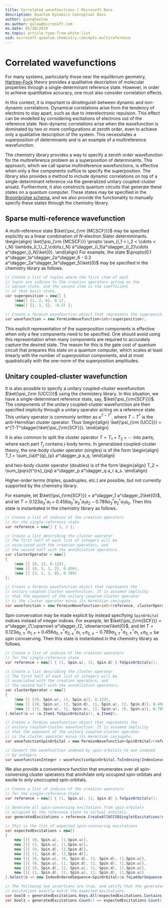 ```yaml
---
title: Correlated wavefunctions | Microsoft Docs
description: Quantum Dynamics Conceptual Docs
author: guanghaolow
ms.author: gulow@microsoft.com
ms.date: 05/28/2019
ms.topic: article-type-from-white-list
uid: microsoft.quantum.chemistry.concepts.multireference
---
```


# Correlated wavefunctions

For many systems, particularly those near the equilibrium geometry, [Hartree–Fock](xref:microsoft.quantum.chemistry.concepts.hartreefock) theory provides a qualitative description of molecular properties through a single-determinant reference state. 
However, in order to achieve quantitative accuracy, one must also consider correlation effects. 

In this context, it is important to dinstinguish between dynamic and non-dynamic correlations.
Dynamical correlations arise from the tendency of electrons to stay apart, such as due to interelectronic repulsion. 
This effect can be modelled by considering excitations of electrons out of the reference state. 
Non-dynamic correlations arise when the wavefunction is dominated by two or more configurations at zeroth order, even to achieve only a qualitative description of the system.
This necessitates a superposition of determinants and is an example of a multireference wavefunction.

The chemistry library provides a way to specify a zeroth order wavefunction for the multireference problem as a superposition of determinants. 
This approach, which we call sparse multireference wavefunctions, is effective when only a few components suffice to specify the superposition. 
The library also provides a method to include dynamic correlations on top of a single-determinant reference via the generalized unitary coupled-cluster ansatz. Furthermore, it also constructs quantum circuits that generate these states on a quantum computer. These states may be specified in the [Broombridge schema](xref:microsoft.quantum.libraries.chemistry.schema.broombridge), and we also provide the functionality to manually specify these states through the chemistry
library.

## Sparse multi-reference wavefunction
A multi-reference state $\ket{\psi_{\rm {MCSCF}}}$ may be specified explicitly as a linear combination of $N$-electron Slater determininants.
\begin{align}
\ket{\psi_{\rm {MCSCF}}} \propto \sum_{i_1 < i_2 < \cdots < i_N} \lambda_{i_1,i_2,\cdots,i_N} a^\dagger_{i_1}a^\dagger_{i_2}\cdots a^\dagger_{i_N}\ket{0}.
\end{align}
For example, the state $\propto(0.1 a^\dagger_1a^\dagger_2a^\dagger_6 - 0.2 a^\dagger_2a^\dagger_1a^\dagger_5)\ket{0}$ may be specified in the chemistry library as follows.
```csharp
// Create a list of tuples where the first item of each 
// tuple are indices to the creation operators acting on the
// vacuum state, and the second item is the coefficient
// of that basis state.
var superposition = new[] {
    (new[] {1, 2, 6}, 0.1),
    (new[] {2, 1, 5}, -0.2) };

// Create a fermion wavefunction object that represents the superposition.
var wavefunction = new FermionWavefunction<int>(superposition);
```
This explicit representation of the superposition components is effective when only a few components need to be specified. 
One should avoid using this representation when many components are required to accurately capture the desired state. 
The reason for this is the gate cost of quantum circuit that prepares this state on a quantum computer, which scales at least linearly with the number of superposition components, and at most quadratically with the one-norm of the superposition amplitudes.

## Unitary coupled-cluster wavefunction
It is also possible to specify a unitary coupled-cluster wavefunction $\ket{\psi_{\rm {UCC}}}$ using the chemistery library. 
In this situation, we have a single-determinant reference state, say, $\ket{\psi_{\rm{SCF}}}$. 
The components of the unitary coupled-cluster wavefunction are then specified implicity through a unitary operator acting on a reference state.
This unitary operator is commonly written as $e^{T-T^\dagger}$, where $T-T^\dagger$ is the anti-Hermitian cluster operator. 
Thus
\begin{align}
\ket{\psi_{\rm {UCC}}} = e^{T-T^\dagger}\ket{\psi_{\rm{SCF}}}.
\end{align}

It is also common to split the cluster operator $T = T_1 + T_2 + \cdots$ into parts, where each part $T_j$ contains $j$-body terms. In generalized coupled-cluster theory, the one-body cluster operator (singles) is of the form
\begin{align}
T_1 = \sum_{ia}t^{q}_{p} a^\dagger_p a_q,
\end{align}

and two-body cluster operator (doubles) is of the form
\begin{align}
T_2 = \sum_{pqrs}t^{rs}_{pq} a^\dagger_p a^\dagger_q a_r a_s.
\end{align}

Higher-order terms (triples, quadruples, etc.) are possible, but not currently supported by the chemistry library.

For example, let $\ket{\psi_{\rm{SCF}}} = a^\dagger_1 a^\dagger_2\ket{0}$, and let $T= 0.123 a^\dagger_0 a_1 + 0.456 a^\dagger_0a^\dagger_3 a_1 a_2 - 0.789 a^\dagger_3a^\dagger_2 a_1 a_0$. Then this state is instantiated in the chemistry library as follows.
```csharp
// Create a list of indices of the creation operators
// for the single-reference state
var reference = new[] { 1, 2 };

// Create a list describing the cluster operator
// The first half of each list of integers will be
// associated with the creation operators, and
// the second half with the annihilation operators.
var clusterOperator = new[]
{
    (new [] {0, 1}, 0.123),
    (new [] {0, 3, 1, 2}, 0.456),
    (new [] {3, 2, 1, 0}, 0.789)
};

// Create a fermion wavefunction object that represents the 
// unitary coupled-cluster wavefunction. It is assumed implicity
// that the exponent of the unitary coupled-cluster operator
// is the cluster operator minus its Hermitian conjugate.
var wavefunction = new FermionWavefunction<int>(reference, clusterOperator);
```

Spin convervation may be made explicit by instead specifying `SpinOrbital` indices instead of integer indices. For example, let $\ket{\psi_{\rm{SCF}}} = a^\dagger_{1,\uparrow} a^\dagger_{2, \downarrow}\ket{0}$, and let $T= 0.123 a^\dagger_{0, \uparrow} a_{1, \uparrow} + 0.456 a^\dagger_{0, \uparrow} a^\dagger_{3, \downarrow} a_{1, \uparrow} a_{2, \downarrow} - 0.789 a^\dagger_{3,\uparrow} a^\dagger_{2,\uparrow} a_{1,\uparrow} a_{0, \uparrow}$ be spin convserving. Then this state is instantiated in the chemistry library as follows.
```csharp
// Create a list of indices of the creation operators
// for the single-reference state
var reference = new[] { (1, Spin.u), (2, Spin.d) }.ToSpinOrbitals();

// Create a list describing the cluster operator
// The first half of each list of integers will be
// associated with the creation operators, and
// the second half with the annihilation operators.
var clusterOperator = new[]
{
    (new [] {(0, Spin.u), (1, Spin.u)}, 0.123),
    (new [] {(0, Spin.u), (3, Spin.d), (1, Spin.u), (2, Spin.d)}, 0.456),
    (new [] {(3, Spin.u), (2, Spin.u), (1, Spin.u), (0, Spin.u)}, 0.789)
}.Select(o => (o.Item1.ToSpinOrbitals(), o.Item2);

// Create a fermion wavefunction object that represents the 
// unitary coupled-cluster wavefunction. It is assumed implicity
// that the exponent of the unitary coupled-cluster operator
// is the cluster operator minus its Hermitian conjugate.
var wavefunctionSpinOrbital = new FermionWavefunction<SpinOrbital>(reference, clusterOperator);

// Convert the wavefunction indexed by spin-orbitals to one indexed
// by integers
var wavefunctionInteger = wavefunctionSpinOrbital.ToIndexing(IndexConvention.UpDown);
```

We also provide a convenience function that enumerates over all spin-conversing cluster operators that annihilate only occupied spin-orbitals and excite to only unoccupied spin-orbitals.
```csharp
// Create a list of indices of the creation operators
// for the single-reference state
var reference = new[] { (1, Spin.u), (2, Spin.d) }.ToSpinOrbitals();

// Generate all spin-conversing excitations from spin-orbitals 
// occupied by the reference state to virtual orbitals.
var generatedExcitations = reference.CreateAllUCCSDSingletExcitations(nOrbitals: 3).Excitations;

// This is the list of expected spin-consvering excitations
var expectedExcitations = new[]
{
    new []{ (0, Spin.u), (1,Spin.u)},
    new []{ (2, Spin.u), (1,Spin.u)},
    new []{ (0, Spin.d), (2,Spin.d)},
    new []{ (1, Spin.d), (2,Spin.d)},
    new []{ (0, Spin.u), (0, Spin.d), (2, Spin.d), (1,Spin.u)},
    new []{ (0, Spin.u), (1, Spin.d), (2, Spin.d), (1,Spin.u)},
    new []{ (0, Spin.d), (2, Spin.u), (2, Spin.d), (1,Spin.u)},
    new []{ (1, Spin.d), (2, Spin.u), (2, Spin.d), (1,Spin.u)}
}.Select(o => new IndexOrderedSequence<SpinOrbital>(o.ToLadderSequence()));

// The following two assertions are true, and verify that the generated 
// excitations exactly match the expected excitations.
var bool0 = generatedExcitations.Keys.All(expectedExcitations.Contains);
var bool1 = generatedExcitations.Count() == expectedExcitations.Count();
```